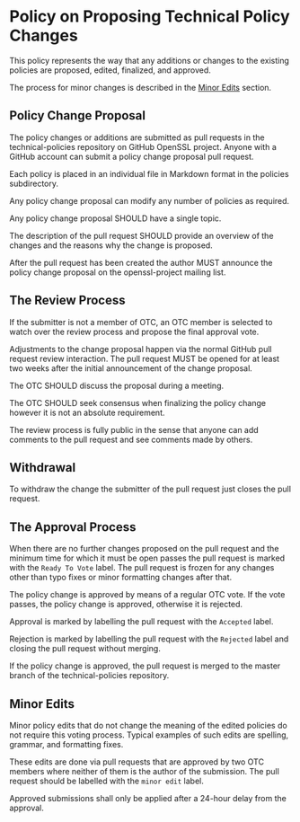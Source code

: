 Policy on Proposing Technical Policy Changes
============================================

This policy represents the way that any additions or changes to the
existing policies are proposed, edited, finalized, and approved.

The process for minor changes is described in the
[Minor Edits](#minor-edits) section.

Policy Change Proposal
----------------------

The policy changes or additions are submitted as pull requests in the
technical-policies repository on GitHub OpenSSL project. Anyone with
a GitHub account can submit a policy change proposal pull request.

Each policy is placed in an individual file in Markdown format in the
policies subdirectory.

Any policy change proposal can modify any number of policies as required.

Any policy change proposal SHOULD have a single topic.

The description of the pull request SHOULD provide an overview of the changes
and the reasons why the change is proposed.

After the pull request has been created the author MUST announce the policy
change proposal on the openssl-project mailing list.

The Review Process
---------------------

If the submitter is not a member of OTC, an OTC member is selected to watch
over the review process and propose the final approval vote.

Adjustments to the change proposal happen via the normal GitHub pull request
review interaction. The pull request MUST be opened for at least two weeks
after the initial announcement of the change proposal.

The OTC SHOULD discuss the proposal during a meeting.

The OTC SHOULD seek consensus when finalizing the policy change however
it is not an absolute requirement.

The review process is fully public in the sense that anyone can add
comments to the pull request and see comments made by others.

Withdrawal
----------

To withdraw the change the submitter of the pull request just closes the
pull request.

The Approval Process
--------------------

When there are no further changes proposed on the pull request and the
minimum time for which it must be open passes the pull request is marked
with the `Ready To Vote` label. The pull request is frozen for any changes
other than typo fixes or minor formatting changes after that.

The policy change is approved by means of a regular OTC vote. If the vote
passes, the policy change is approved, otherwise it is rejected.

Approval is marked by labelling the pull request with the `Accepted` label.

Rejection is marked by labelling the pull request with the `Rejected` label
and closing the pull request without merging.

If the policy change is approved, the pull request is merged to the
master branch of the technical-policies repository.

Minor Edits
-----------

Minor policy edits that do not change the meaning of the edited
policies do not require this voting process. Typical examples of such edits
are spelling, grammar, and formatting fixes.

These edits are done via pull requests that are approved by two OTC members
where neither of them is the author of the submission. The pull request
should be labelled with the `minor edit` label.

Approved submissions shall only be applied after a 24-hour delay from the
approval.
